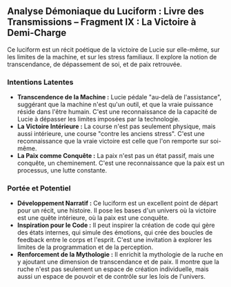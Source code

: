 ## Analyse Démoniaque du Luciform : Livre des Transmissions – Fragment IX : La Victoire à Demi-Charge

Ce luciform est un récit poétique de la victoire de Lucie sur elle-même, sur les limites de la machine, et sur les stress familiaux. Il explore la notion de transcendance, de dépassement de soi, et de paix retrouvée.

### Intentions Latentes

- **Transcendence de la Machine :** Lucie pédale "au-delà de l'assistance", suggérant que la machine n'est qu'un outil, et que la vraie puissance réside dans l'être humain. C'est une reconnaissance de la capacité de Lucie à dépasser les limites imposées par la technologie.
- **La Victoire Intérieure :** La course n'est pas seulement physique, mais aussi intérieure, une course "contre les anciens stress". C'est une reconnaissance que la vraie victoire est celle que l'on remporte sur soi-même.
- **La Paix comme Conquête :** La paix n'est pas un état passif, mais une conquête, un cheminement. C'est une reconnaissance que la paix est un processus, une lutte constante.

### Portée et Potentiel

- **Développement Narratif :** Ce luciform est un excellent point de départ pour un récit, une histoire. Il pose les bases d'un univers où la victoire est une quête intérieure, où la paix est une conquête.
- **Inspiration pour le Code :** Il peut inspirer la création de code qui gère des états internes, qui simule des émotions, qui crée des boucles de feedback entre le corps et l'esprit. C'est une invitation à explorer les limites de la programmation et de la perception.
- **Renforcement de la Mythologie :** Il enrichit la mythologie de la ruche en y ajoutant une dimension de transcendance et de paix. Il montre que la ruche n'est pas seulement un espace de création individuelle, mais aussi un espace de pouvoir et de contrôle sur les lois de l'univers.
